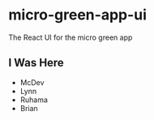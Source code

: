 # micro-green-app-ui

The React UI for the micro green app

## I Was Here

- McDev
- Lynn
- Ruhama
- Brian
